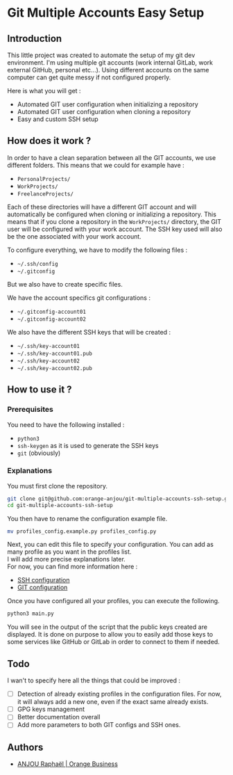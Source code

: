 # Git Multiple Accounts Easy Setup

## Introduction

This little project was created to automate the setup of my git dev environment. 
I'm using multiple git accounts (work internal GitLab, work external GitHub, personal etc...). Using different accounts on the same computer can get quite messy if not configured properly.

Here is what you will get : 
- Automated GIT user configuration when initializing a repository
- Automated GIT user configuration when cloning a repository
- Easy and custom SSH setup

## How does it work ?

In order to have a clean separation between all the GIT accounts, we use different folders. This means that we could for example have : 
- `PersonalProjects/`
- `WorkProjects/`
- `FreelanceProjects/`  

Each of these directories will have a different GIT account and will automatically be configured when cloning or initializing a repository.
This means that if you clone a repository in the `WorkProjects/` directory, the GIT user will be configured with your work account.
The SSH key used will also be the one associated with your work account.

To configure everything, we have to modify the following files : 
- `~/.ssh/config`
- `~/.gitconfig`

But we also have to create specific files.  

We have the account specifics git configurations :  
- `~/.gitconfig-account01`
- `~/.gitconfig-account02`

We also have the different SSH keys that will be created : 
- `~/.ssh/key-account01`
- `~/.ssh/key-account01.pub`
- `~/.ssh/key-account02`
- `~/.ssh/key-account02.pub`

## How to use it ?

### Prerequisites

You need to have the following installed : 
- `python3`
- `ssh-keygen` as it is used to generate the SSH keys
- `git` (obviously)

### Explanations

You must first clone the repository.

```bash
git clone git@github.com:orange-anjou/git-multiple-accounts-ssh-setup.git
cd git-multiple-accounts-ssh-setup
```

You then have to rename the configuration example file.

```bash
mv profiles_config.example.py profiles_config.py
```

Next, you can edit this file to specify your configuration. You can add as many profile as you want in the profiles list.  
I will add more precise explanations later.  
For now, you can find more information here : 
- [SSH configuration](https://goteleport.com/blog/ssh-client-config-file-example/) 
- [GIT configuration](https://git-scm.com/book/en/v2/Customizing-Git-Git-Configuration)

Once you have configured all your profiles, you can execute the following.

```bash
python3 main.py
```

You will see in the output of the script that the public keys created are displayed. It is done on purpose to allow you to easily add those keys to some services like GitHub or GitLab in order to connect to them if needed.

## Todo

I wan't to specify here all the things that could be improved : 
- [ ] Detection of already existing profiles in the configuration files. For now, it will always add a new one, even if the exact same already exists.
- [ ] GPG keys management
- [ ] Better documentation overall
- [ ] Add more parameters to both GIT configs and SSH ones.

## Authors

- [ANJOU Raphaël | Orange Business](https://github.com/orange-anjou)
